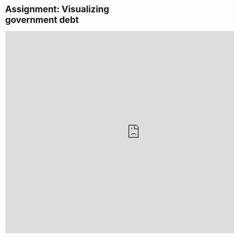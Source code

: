 # Assignment: Visualizing government debt
<iframe src="https://data.oecd.org/chart/6Bee" width="860" height="645" style="border: 0" mozallowfullscreen="true" webkitallowfullscreen="true" allowfullscreen="true"><a href="https://data.oecd.org/chart/6Bee" target="_blank">OECD Chart: General government debt, Total, % of GDP, Annual, 2019</a></iframe>

